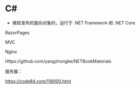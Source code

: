 # C#

- 微软发布的面向对象的，运行于 .NET Framework 和 .NET Core



RazorPages



MVC



Nginx



Https://github.com/yangzhongke/NETBookMaterials



服务器：

https://code84.com/118000.html



















